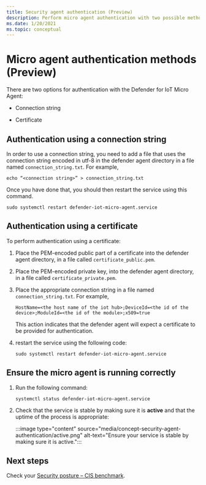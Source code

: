 ```yaml
---
title: Security agent authentication (Preview)
description: Perform micro agent authentication with two possible methods.
ms.date: 1/20/2021
ms.topic: conceptual
---
```


# Micro agent authentication methods (Preview)

There are two options for authentication with the Defender for IoT Micro Agent: 

- Connection string 

- Certificate 

## Authentication using a connection string 

In order to use a connection string, you need to add a file that uses the connection string encoded in utf-8 in the defender agent directory in a file named `connection_string.txt`. For example,

```azurecli
echo “<connection string>” > connection_string.txt 
```

Once you have done that, you should then restart the service using this command.

```azurecli
sudo systemctl restart defender-iot-micro-agent.service
``` 

## Authentication using a certificate 


To perform authentication using a certificate: 

1. Place the PEM-encoded public part of a certificate into the defender agent directory, in a file called `certificate_public.pem`.
1. Place the PEM-encoded private key, into the defender agent directory, in a file called `certificate_private.pem`.
1. Place the appropriate connection string in a file named `connection_string.txt`. For example,

    ```azurecli
    HostName=<the host name of the iot hub>;DeviceId=<the id of the device>;ModuleId=<the id of the module>;x509=true 
    ```

    This action indicates that the defender agent will expect a certificate to be provided for authentication. 

1. restart the service using the following code: 

    ```azurecli
    sudo systemctl restart defender-iot-micro-agent.service 
    ```

## Ensure the micro agent is running correctly 

1. Run the following command: 
    ```azurecli
    systemctl status defender-iot-micro-agent.service 
    ```
1. Check that the service is stable by making sure it is **active** and that the uptime of the process is appropriate: 

    :::image type="content" source="media/concept-security-agent-authentication/active.png" alt-text="Ensure your service is stable by making sure it is active.":::

## Next steps

Check your [Security posture – CIS benchmark](concept-security-posture.md).
